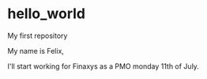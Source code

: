 # hello_world
My first repository

My name is Felix,

I'll start working for Finaxys as a PMO monday 11th of July.

